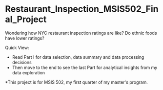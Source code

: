 # Restaurant_Inspection_MSIS502_Final_Project
Wondering how NYC restaurant inspection ratings are like? Do ethnic foods have lower ratings?

Quick View:
- Read Part I for data selection, data summary and data processing decisions
- Then move to the end to see the last Part for analytical insights from my data exploration

*This project is for MSIS 502, my first quarter of my master's program.

